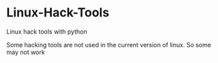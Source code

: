 # Linux-Hack-Tools
Linux hack tools with python

Some hacking tools are not used in the current version of linux. So some may not work


